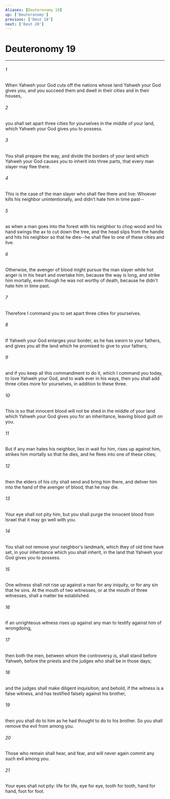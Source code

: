 ```yaml
---
Aliases: [Deuteronomy 19]
up: ['Deuteronomy']
previous: ['Deut 18']
next: ['Deut 20']
---
```

# Deuteronomy 19
***





###### 1 

When Yahweh your God cuts off the nations whose land Yahweh your God gives you, and you succeed them and dwell in their cities and in their houses, 



###### 2 

you shall set apart three cities for yourselves in the middle of your land, which Yahweh your God gives you to possess. 



###### 3 

You shall prepare the way, and divide the borders of your land which Yahweh your God causes you to inherit into three parts, that every man slayer may flee there. 



###### 4 

This is the case of the man slayer who shall flee there and live: Whoever kills his neighbor unintentionally, and didn't hate him in time past-- 



###### 5 

as when a man goes into the forest with his neighbor to chop wood and his hand swings the ax to cut down the tree, and the head slips from the handle and hits his neighbor so that he dies--he shall flee to one of these cities and live. 



###### 6 

Otherwise, the avenger of blood might pursue the man slayer while hot anger is in his heart and overtake him, because the way is long, and strike him mortally, even though he was not worthy of death, because he didn't hate him in time past. 



###### 7 

Therefore I command you to set apart three cities for yourselves. 



###### 8 

If Yahweh your God enlarges your border, as he has sworn to your fathers, and gives you all the land which he promised to give to your fathers; 



###### 9 

and if you keep all this commandment to do it, which I command you today, to love Yahweh your God, and to walk ever in his ways, then you shall add three cities more for yourselves, in addition to these three. 



###### 10 

This is so that innocent blood will not be shed in the middle of your land which Yahweh your God gives you for an inheritance, leaving blood guilt on you. 



###### 11 

But if any man hates his neighbor, lies in wait for him, rises up against him, strikes him mortally so that he dies, and he flees into one of these cities; 



###### 12 

then the elders of his city shall send and bring him there, and deliver him into the hand of the avenger of blood, that he may die. 



###### 13 

Your eye shall not pity him, but you shall purge the innocent blood from Israel that it may go well with you. 



###### 14 

You shall not remove your neighbor's landmark, which they of old time have set, in your inheritance which you shall inherit, in the land that Yahweh your God gives you to possess. 



###### 15 

One witness shall not rise up against a man for any iniquity, or for any sin that he sins. At the mouth of two witnesses, or at the mouth of three witnesses, shall a matter be established. 



###### 16 

If an unrighteous witness rises up against any man to testify against him of wrongdoing, 



###### 17 

then both the men, between whom the controversy is, shall stand before Yahweh, before the priests and the judges who shall be in those days; 



###### 18 

and the judges shall make diligent inquisition; and behold, if the witness is a false witness, and has testified falsely against his brother, 



###### 19 

then you shall do to him as he had thought to do to his brother. So you shall remove the evil from among you. 



###### 20 

Those who remain shall hear, and fear, and will never again commit any such evil among you. 



###### 21 

Your eyes shall not pity: life for life, eye for eye, tooth for tooth, hand for hand, foot for foot.
